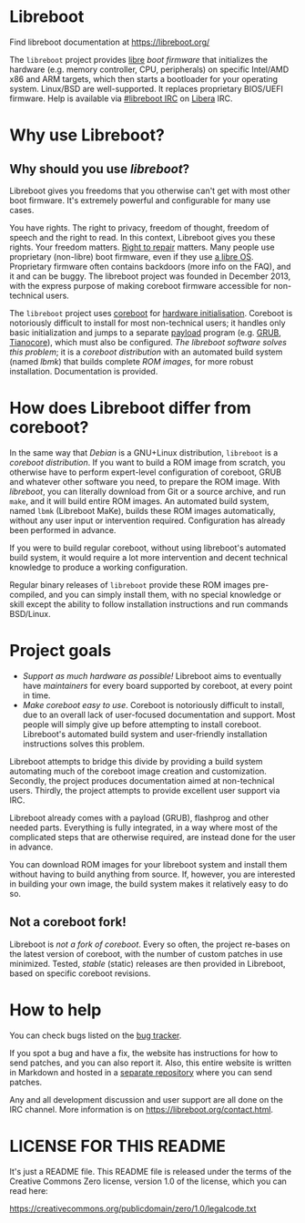 Libreboot
=========

Find libreboot documentation at <https://libreboot.org/>

The `libreboot` project provides
[libre](https://libreboot.org/freedom-status.html) *boot
firmware* that initializes the hardware (e.g. memory controller, CPU,
peripherals) on specific Intel/AMD x86 and ARM targets, which
then starts a bootloader for your operating system. Linux/BSD are
well-supported. It replaces proprietary BIOS/UEFI firmware. Help is available
via [\#libreboot IRC](https://web.libera.chat/#libreboot)
on [Libera](https://libera.chat/) IRC.

Why use Libreboot?
==================

Why should you use *libreboot*?
----------------------------

Libreboot gives you freedoms that you otherwise can't get with most other
boot firmware. It's extremely powerful and configurable for many use cases.

You have rights. The right to privacy, freedom of thought, freedom of speech
and the right to read. In this context, Libreboot gives you these rights.
Your freedom matters.
[Right to repair](https://vid.puffyan.us/watch?v=Npd_xDuNi9k) matters.
Many people use proprietary (non-libre)
boot firmware, even if they use [a libre OS](https://www.openbsd.org/).
Proprietary firmware often contains backdoors (more info on the FAQ), and it
and can be buggy. The libreboot project was founded in December 2013,
with the express purpose of making coreboot firmware accessible for
non-technical users.

The `libreboot` project uses [coreboot](https://www.coreboot.org/) for [hardware
initialisation](https://doc.coreboot.org/getting_started/architecture.html).
Coreboot is notoriously difficult to install for most non-technical users; it
handles only basic initialization and jumps to a separate
[payload](https://doc.coreboot.org/payloads.html) program (e.g.
[GRUB](https://www.gnu.org/software/grub/),
[Tianocore](https://www.tianocore.org/)), which must also be configured.
*The libreboot software solves this problem*; it is a *coreboot distribution* with
an automated build system (named *lbmk*) that builds complete *ROM images*, for
more robust installation. Documentation is provided.

How does Libreboot differ from coreboot?
========================================

In the same way that *Debian* is a GNU+Linux distribution, `libreboot` is
a *coreboot distribution*. If you want to build a ROM image from scratch, you
otherwise have to perform expert-level configuration of coreboot, GRUB and
whatever other software you need, to prepare the ROM image. With *libreboot*,
you can literally download from Git or a source archive, and run `make`, and it
will build entire ROM images. An automated build system, named `lbmk`
(Libreboot MaKe), builds these ROM images automatically, without any user input
or intervention required. Configuration has already been performed in advance.

If you were to build regular coreboot, without using libreboot's automated
build system, it would require a lot more intervention and decent technical
knowledge to produce a working configuration.

Regular binary releases of `libreboot` provide these
ROM images pre-compiled, and you can simply install them, with no special
knowledge or skill except the ability to follow installation instructions
and run commands BSD/Linux.

Project goals
=============

-   *Support as much hardware as possible!* Libreboot aims to eventually
    have *maintainers* for every board supported by coreboot, at every
    point in time.
-   *Make coreboot easy to use*. Coreboot is notoriously difficult
    to install, due to an overall lack of user-focused documentation
    and support. Most people will simply give up before attempting to
    install coreboot. Libreboot's automated build system and user-friendly
    installation instructions solves this problem.

Libreboot attempts to bridge this divide by providing a build system
automating much of the coreboot image creation and customization.
Secondly, the project produces documentation aimed at non-technical users.
Thirdly, the project attempts to provide excellent user support via IRC.

Libreboot already comes with a payload (GRUB), flashprog and other
needed parts. Everything is fully integrated, in a way where most of
the complicated steps that are otherwise required, are instead done
for the user in advance.

You can download ROM images for your libreboot system and install
them without having to build anything from source. If, however, you are
interested in building your own image, the build system makes it relatively
easy to do so.

Not a coreboot fork!
--------------------

Libreboot is *not a fork of coreboot*. Every so often, the project
re-bases on the latest version of coreboot, with the number of custom
patches in use minimized. Tested, *stable* (static) releases are then provided
in Libreboot, based on specific coreboot revisions.

How to help
===========

You can check bugs listed on
the [bug tracker](https://codeberg.org/libreboot/lbmk/issues).

If you spot a bug and have a fix, the website has instructions for how to send
patches, and you can also report it. Also, this entire website is
written in Markdown and hosted in a [separate
repository](https://codeberg.org/libreboot/lbwww) where you can send patches.

Any and all development discussion and user support are all done on the IRC
channel. More information is on <https://libreboot.org/contact.html>.

LICENSE FOR THIS README
=======================

It's just a README file. This README file is released under the terms of the
Creative Commons Zero license, version 1.0 of the license, which you can
read here:

<https://creativecommons.org/publicdomain/zero/1.0/legalcode.txt>
